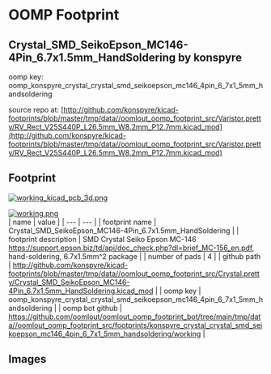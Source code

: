 # OOMP Footprint  
## Crystal_SMD_SeikoEpson_MC146-4Pin_6.7x1.5mm_HandSoldering  by konspyre  
  
oomp key: oomp_konspyre_crystal_crystal_smd_seikoepson_mc146_4pin_6_7x1_5mm_handsoldering  
  
source repo at: [http://github.com/konspyre/kicad-footprints/blob/master/tmp/data//oomlout_oomp_footprint_src/Varistor.pretty/RV_Rect_V25S440P_L26.5mm_W8.2mm_P12.7mm.kicad_mod](http://github.com/konspyre/kicad-footprints/blob/master/tmp/data//oomlout_oomp_footprint_src/Varistor.pretty/RV_Rect_V25S440P_L26.5mm_W8.2mm_P12.7mm.kicad_mod)  
## Footprint  
  
[![working_kicad_pcb_3d.png](working_kicad_pcb_3d_600.png)](working_kicad_pcb_3d.png)  
  
[![working.png](working_600.png)](working.png)  
| name | value | 
| --- | --- | 
| footprint name | Crystal_SMD_SeikoEpson_MC146-4Pin_6.7x1.5mm_HandSoldering | 
| footprint description | SMD Crystal Seiko Epson MC-146 https://support.epson.biz/td/api/doc_check.php?dl=brief_MC-156_en.pdf, hand-soldering, 6.7x1.5mm^2 package | 
| number of pads | 4 | 
| github path | http://github.com/konspyre/kicad-footprints/blob/master/tmp/data//oomlout_oomp_footprint_src/Crystal.pretty/Crystal_SMD_SeikoEpson_MC146-4Pin_6.7x1.5mm_HandSoldering.kicad_mod | 
| oomp key | oomp_konspyre_crystal_crystal_smd_seikoepson_mc146_4pin_6_7x1_5mm_handsoldering | 
| oomp bot github | https://github.com/oomlout/oomlout_oomp_footprint_bot/tree/main/tmp/data//oomlout_oomp_footprint_src/footprints/konspyre_crystal_crystal_smd_seikoepson_mc146_4pin_6_7x1_5mm_handsoldering/working | 
## Images  
